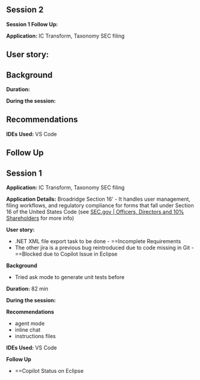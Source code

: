 ## Session 2

**Session 1 Follow Up:**

**Application:** IC Transform, Taxonomy SEC filing 

**User story:** 
- 

**Background**
- 

**Duration:** 

**During the session:** 

**Recommendations**
- 

**IDEs Used:** VS Code

**Follow Up**
- 
## Session 1

**Application:** IC Transform, Taxonomy SEC filing 

**Application Details:** Broadridge Section 16' - It handles user management, filing workflows, and regulatory compliance for forms that fall under Section 16 of the United States Code (see [SEC.gov | Officers, Directors and 10% Shareholders](https://www.sec.gov/resources-small-businesses/going-public/officers-directors-10-shareholders) for more info)

**User story:** 
- .NET XML file export task to be done - ==Incomplete Requirements
- The other jira is a previous bug reintroduced due to code missing in Git - ==Blocked due to Copilot Issue in Eclipse

**Background**
- Tried ask mode to generate unit tests before

**Duration:** 82 min

**During the session:** 

**Recommendations**
- agent mode 
- inline chat
- instructions files

**IDEs Used:** VS Code

**Follow Up**
- ==Copilot Status on Eclipse